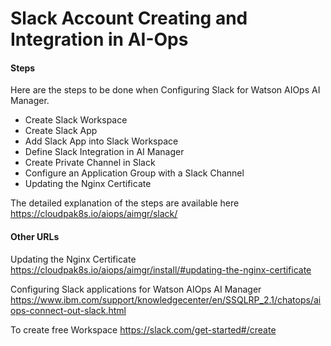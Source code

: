 # Slack Account Creating and Integration in AI-Ops

#### Steps

Here are the steps to be done when Configuring Slack for Watson AIOps AI Manager.

- Create Slack Workspace
- Create Slack App
- Add Slack App into Slack Workspace
- Define Slack Integration in AI Manager
- Create Private Channel in Slack
- Configure an Application Group with a Slack Channel
- Updating the Nginx Certificate

The detailed explanation of the steps are available here https://cloudpak8s.io/aiops/aimgr/slack/

#### Other URLs

Updating the Nginx Certificate
https://cloudpak8s.io/aiops/aimgr/install/#updating-the-nginx-certificate

Configuring Slack applications for Watson AIOps AI Manager
https://www.ibm.com/support/knowledgecenter/en/SSQLRP_2.1/chatops/aiops-connect-out-slack.html

To create free Workspace
https://slack.com/get-started#/create